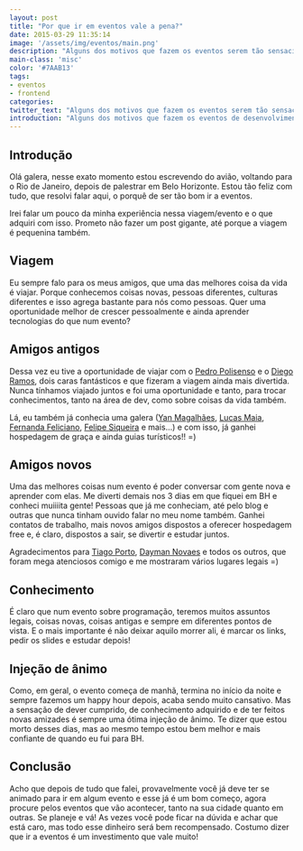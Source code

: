 ```yaml
---
layout: post
title: "Por que ir em eventos vale a pena?"
date: 2015-03-29 11:35:14
image: '/assets/img/eventos/main.png'
description: "Alguns dos motivos que fazem os eventos serem tão sensacionais e que todos deveríamos ir."
main-class: 'misc'
color: '#7AAB13'
tags:
- eventos
- frontend
categories:
twitter_text: "Alguns dos motivos que fazem os eventos serem tão sensacionais!"
introduction: "Alguns dos motivos que fazem os eventos de desenvolvimento serem tão sensacionais e que todos deveríamos ir."
---
```


## Introdução

Olá galera, nesse exato momento estou escrevendo do avião, voltando para o Rio de Janeiro, depois de palestrar em Belo Horizonte. Estou tão feliz com tudo, que resolvi falar aqui, o porquê de ser tão bom ir a eventos.

Irei falar um pouco da minha experiência nessa viagem/evento e o que adquiri com isso. Prometo não fazer um post gigante, até porque a viagem é pequenina também.

## Viagem

Eu sempre falo para os meus amigos, que uma das melhores coisa da vida é viajar. Porque conhecemos coisas novas, pessoas diferentes, culturas diferentes e isso agrega bastante para nós como pessoas. Quer uma oportunidade melhor de crescer pessoalmente e ainda aprender tecnologias do que num evento?

## Amigos antigos

Dessa vez eu tive a oportunidade de viajar com o [Pedro Polisenso](http://pedropolisenso.com/) e o [Diego Ramos](https://github.com/rdiego26), dois caras fantásticos e que fizeram a viagem ainda mais divertida. Nunca tínhamos viajado juntos e foi uma oportunidade e tanto, para trocar conhecimentos, tanto na área de dev, como sobre coisas da vida também.

Lá, eu também já conhecia uma galera ([Yan Magalhães](https://twitter.com/yaanmagale), [Lucas Maia](http://twitter.com/lucasmaiaesilva), [Fernanda Feliciano](https://www.facebook.com/fernandafeliciano), [Felipe Siqueira](https://www.twitter.com/flipggs) e mais...) e com isso, já ganhei hospedagem de graça e ainda guias turísticos!! =)

## Amigos novos

Uma das melhores coisas num evento é poder conversar com gente nova e aprender com elas. Me diverti demais nos 3 dias em que fiquei em BH e conheci muiiiita gente! Pessoas que já me conheciam, até pelo blog e outras que nunca tinham ouvido falar no meu nome também. Ganhei contatos de trabalho, mais novos amigos dispostos a oferecer hospedagem free e, é claro, dispostos a sair, se divertir e estudar juntos.

Agradecimentos para [Tiago Porto](http://twitter.com/_tiagoporto), [Dayman Novaes](http://twitter.com/daymannovaes) e todos os outros, que foram mega atenciosos comigo e me mostraram vários lugares legais =)

## Conhecimento

É claro que num evento sobre programação, teremos muitos assuntos legais, coisas novas, coisas antigas e sempre em diferentes pontos de vista. E o mais importante é não deixar aquilo morrer ali, é marcar os links, pedir os slides e estudar depois!

## Injeção de ânimo

Como, em geral, o evento começa de manhã, termina no início da noite e sempre fazemos um happy hour depois, acaba sendo muito cansativo. Mas a sensação de dever cumprido, de conhecimento adquirido e de ter feitos novas amizades é sempre uma ótima injeção de ânimo. Te dizer que estou morto desses dias, mas ao mesmo tempo estou bem melhor e mais confiante de quando eu fui para BH.

## Conclusão

Acho que depois de tudo que falei, provavelmente você já deve ter se animado para ir em algum evento e esse já é um bom começo, agora procure pelos eventos que vão acontecer, tanto na sua cidade quanto em outras. Se planeje e vá! As vezes você pode ficar na dúvida e achar que está caro, mas todo esse dinheiro será bem recompensado. Costumo dizer que ir a eventos é um investimento que vale muito!
